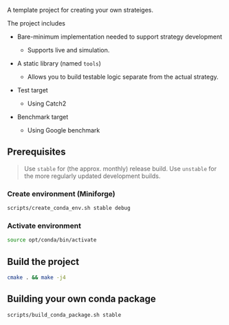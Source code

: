 A template project for creating your own strateiges.

The project includes

* Bare-minimum implementation needed to support strategy development

  * Supports live and simulation.

* A static library (named `tools`)

  * Allows you to build testable logic separate from the actual strategy.

* Test target

  * Using Catch2

* Benchmark target

  * Using Google benchmark


## Prerequisites

> Use `stable` for (the approx. monthly) release build.
> Use `unstable` for the more regularly updated development builds.

### Create environment (Miniforge)

```bash
scripts/create_conda_env.sh stable debug
```

### Activate environment

```bash
source opt/conda/bin/activate
```

## Build the project

```bash
cmake . && make -j4
```

## Building your own conda package

```bash
scripts/build_conda_package.sh stable
```
